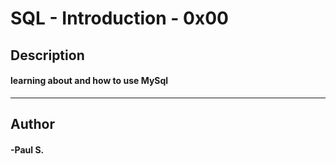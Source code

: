 # SQL - Introduction - 0x00 
## Description 
#### learning about and how to use MySql
 --- 
## Author 
#### -Paul S.